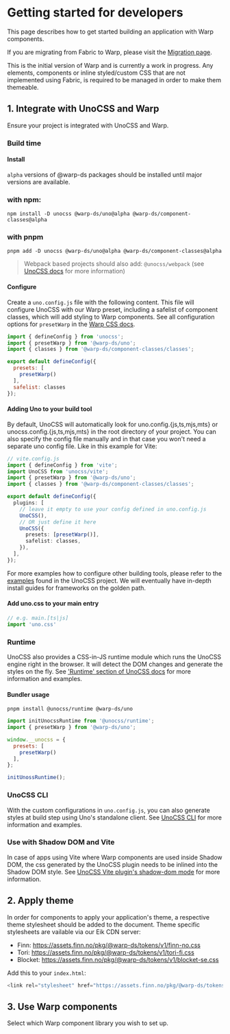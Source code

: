 <script setup>
  import Vue from './vue.md';
  import Elements from './elements.md';
  import React from './react.md';
</script>

# Getting started for developers

This page describes how to get started building an application with Warp components.

If you are migrating from Fabric to Warp, please visit the [Migration page](/migration/developers/).

This is the initial version of Warp and is currently a work in progress. Any elements, components or inline styled/custom CSS that are not implemented using Fabric, is required to be managed in order to make them themeable.

## 1. Integrate with UnoCSS and Warp

Ensure your project is integrated with UnoCSS and Warp.

### Build time

#### Install

`alpha` versions of @warp-ds packages should be installed until major versions are available.

### with npm: 
```shell
npm install -D unocss @warp-ds/uno@alpha @warp-ds/component-classes@alpha
```

### with pnpm
```shell
pnpm add -D unocss @warp-ds/uno@alpha @warp-ds/component-classes@alpha
```

> Webpack based projects should also add: `@unocss/webpack` (see [UnoCSS docs](https://unocss.dev/integrations/webpack) for more information)

#### Configure

Create a `uno.config.js` file with the following content. This file will configure UnoCSS with our Warp preset, including a safelist of component classes, which will add styling to Warp components. See all configuration options for `presetWarp` in the [Warp CSS docs](https://warp-ds.github.io/css-docs/plugin-api).

```js
import { defineConfig } from 'unocss';
import { presetWarp } from '@warp-ds/uno';
import { classes } from '@warp-ds/component-classes/classes';

export default defineConfig({
  presets: [
    presetWarp()
  ],
  safelist: classes
});
```

#### Adding Uno to your build tool

By default, UnoCSS will automatically look for uno.config.{js,ts,mjs,mts} or unocss.config.{js,ts,mjs,mts} in the root directory of your project. You can also specify the config file manually and in that case you won't need a separate uno config file. Like in this example for Vite:

```ts
// vite.config.js
import { defineConfig } from 'vite';
import UnoCSS from 'unocss/vite';
import { presetWarp } from '@warp-ds/uno';
import { classes } from '@warp-ds/component-classes/classes';

export default defineConfig({
  plugins: [
    // leave it empty to use your config defined in uno.config.js
    UnoCSS(),
    // OR just define it here
    UnoCSS({
      presets: [presetWarp()],
      safelist: classes,
    }),
  ],
});
```

For more examples how to configure other building tools, please refer to the [examples](https://github.com/unocss/unocss/tree/main/examples) found in the UnoCSS project. We will eventually have in-depth install guides for frameworks on the golden path.

#### Add uno.css to your main entry

```js
// e.g. main.[ts|js]
import 'uno.css'
```

### Runtime

UnoCSS also provides a CSS-in-JS runtime module which runs the UnoCSS engine right in the browser. It will detect the DOM changes and generate the styles on the fly. See ['Runtime' section of UnoCSS docs](https://unocss.dev/integrations/runtime#runtime) for more information and examples.

#### Bundler usage

```shell
pnpm install @unocss/runtime @warp-ds/uno
```

```js
import initUnocssRuntime from '@unocss/runtime';
import { presetWarp } from '@warp-ds/uno';

window.__unocss = {
  presets: [
    presetWarp()
  ],
};

initUnossRuntime();
```

### UnoCSS CLI

With the custom configurations in `uno.config.js`, you can also generate styles at build step using Uno's standalone client.
See [UnoCSS CLI](https://unocss.dev/integrations/cli) for more information and examples.


### Use with Shadow DOM and Vite

In case of apps using Vite where Warp components are used inside Shadow DOM, the css generated by the UnoCSS plugin needs to be inlined into the Shadow DOM style. See [UnoCSS Vite plugin's shadow-dom mode](https://unocss.dev/integrations/vite#shadow-dom) for more information.

## 2. Apply theme

In order for components to apply your application's theme, a respective theme stylesheet should be added to the document. Theme specific stylesheets are vailable via our Eik CDN server:
* Finn: https://assets.finn.no/pkg/@warp-ds/tokens/v1/finn-no.css
* Tori: https://assets.finn.no/pkg/@warp-ds/tokens/v1/tori-fi.css
* Blocket: https://assets.finn.no/pkg/@warp-ds/tokens/v1/blocket-se.css

Add this to your `index.html`:

```js
<link rel="stylesheet" href="https://assets.finn.no/pkg/@warp-ds/tokens/v1/finn-no.css">
```

## 3. Use Warp components

Select which Warp component library you wish to set up.

<tabs-content> 
  <template v-slot:react>
   <react />
  </template>
  <template v-slot:vue>
    <vue />
  </template>
  <template v-slot:elements>
    <elements />
  </template>
</tabs-content>
